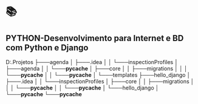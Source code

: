 # :books:

## PYTHON-Desenvolvimento para Internet e BD com Python e Django



D:.Projetos
├───agenda
│   ├───.idea
│   │   └───inspectionProfiles
│   ├───agenda
│   │   └───__pycache__
│   ├───core
│   │   ├───migrations
│   │   │   └───__pycache__
│   │   └───__pycache__
│   └───templates
├───hello_django
│   ├───.idea
│   │   └───inspectionProfiles
│   ├───core
│   │   ├───migrations
│   │   │   └───__pycache__
│   │   └───__pycache__
│   └───hello_django
│       └───__pycache__
└───__pycache__
